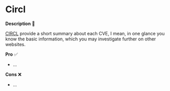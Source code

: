 # Circl

<div class="row row-cols-lg-2"><div>

**Description** 🍁

[CIRCL](https://cve.circl.lu) provide a short summary about each CVE, I mean, in one glance you know the basic information, which you may investigate further on other websites.
</div><div>

**Pro** ✅

* ...

**Cons** ❌

* ...
</div></div>